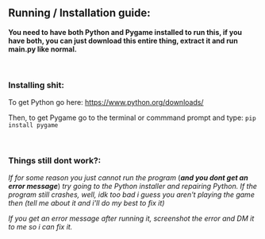 ## Running / Installation guide:

**You need to have both Python and Pygame installed to run this, if you have both, you can just download this entire thing, extract it and run main.py like normal.**

<br>

### Installing shit:
To get Python go here: 
https://www.python.org/downloads/

Then, to get Pygame go to the terminal or commmand prompt and type: 
```pip install pygame```

<br>

### Things still dont work?:
*If for some reason you just cannot run the program* (***and you dont get an error message***) *try going to the Python installer and repairing Python.
If the program still crashes, well, idk too bad i guess you aren't playing the game then (tell me about it and i'll do my best to fix it)*

*If you get an error message after running it, screenshot the error and DM it to me so i can fix it.*

